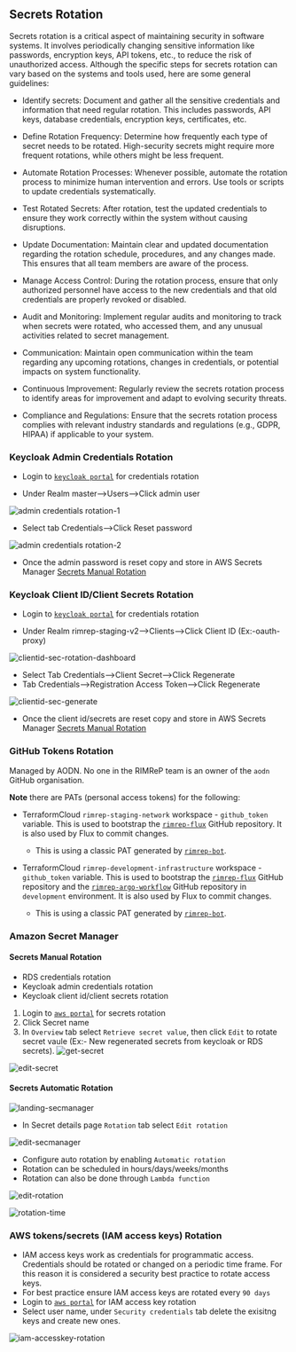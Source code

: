 ## Secrets Rotation
Secrets rotation is a critical aspect of maintaining security in software systems. It involves periodically changing sensitive information like passwords, encryption keys, API tokens, etc., to reduce the risk of unauthorized access. Although the specific steps for secrets rotation can vary based on the systems and tools used, here are some general guidelines:

- Identify secrets: Document and gather all the sensitive credentials and information that need regular rotation. This includes passwords, API keys, database credentials, encryption keys, certificates, etc.

- Define Rotation Frequency: Determine how frequently each type of secret needs to be rotated. High-security secrets might require more frequent rotations, while others might be less frequent.

- Automate Rotation Processes: Whenever possible, automate the rotation process to minimize human intervention and errors. Use tools or scripts to update credentials systematically.

- Test Rotated Secrets: After rotation, test the updated credentials to ensure they work correctly within the system without causing disruptions.

- Update Documentation: Maintain clear and updated documentation regarding the rotation schedule, procedures, and any changes made. This ensures that all team members are aware of the process.

- Manage Access Control: During the rotation process, ensure that only authorized personnel have access to the new credentials and that old credentials are properly revoked or disabled.

- Audit and Monitoring: Implement regular audits and monitoring to track when secrets were rotated, who accessed them, and any unusual activities related to secret management.

- Communication: Maintain open communication within the team regarding any upcoming rotations, changes in credentials, or potential impacts on system functionality.

- Continuous Improvement: Regularly review the secrets rotation process to identify areas for improvement and adapt to evolving security threats.

- Compliance and Regulations: Ensure that the secrets rotation process complies with relevant industry standards and regulations (e.g., GDPR, HIPAA) if applicable to your system.


### Keycloak Admin Credentials Rotation
- Login to [`keycloak portal`](https://keycloak.staging-v2.reefdata.io/admin/master/console/#/master/users/efab046b-dcba-4856-b5a4-3bc871af0ce1/credentials) for credentials rotation

- Under Realm master-->Users-->Click admin user

![admin credentials rotation-1](images/adminuser.png)

- Select tab Credentials-->Click Reset password

![admin credentials rotation-2](images/admincred.png)

- Once the admin password is reset copy and store in AWS Secrets Manager [Secrets Manual Rotation](#secrets-manual-rotation)

### Keycloak Client ID/Client Secrets Rotation
- Login to [`keycloak portal`](https://keycloak.staging-v2.reefdata.io/admin/master/console/#/rimrep-staging-v2/clients/7345382f-d323-42b3-8efd-920382a4440c/credentials) for credentials rotation

- Under Realm rimrep-staging-v2-->Clients-->Click Client ID (Ex:-oauth-proxy)

![clientid-sec-rotation-dashboard](images/clientid-sec-rotation.png)

- Select Tab Credentials-->Client Secret-->Click Regenerate
- Tab Credentials-->Registration Access Token-->Click Regenerate  

![clientid-sec-generate](images/clientid-sec-generate.png)

- Once the client id/secrets are reset copy and store in AWS Secrets Manager [Secrets Manual Rotation](#secrets-manual-rotation)

### GitHub Tokens Rotation
Managed by AODN. No one in the RIMReP team is an owner of the `aodn` GitHub organisation.

**Note** there are PATs (personal access tokens) for the following:

- TerraformCloud `rimrep-staging-network` workspace - `github_token` variable. This is used to bootstrap the [`rimrep-flux`](https://github.com/aodn/rimrep-flux) GitHub repository. It is also used by Flux to commit changes.
  - This is using a classic PAT generated by [`rimrep-bot`](https://github.com/rimrep-bot).

- TerraformCloud `rimrep-development-infrastructure` workspace - `github_token` variable. This is used to bootstrap the [`rimrep-flux`](https://github.com/aodn/rimrep-flux) GitHub repository and the [`rimrep-argo-workflow`](https://github.com/aodn/rimrep-argo-workflow) GitHub repository in `development` environment. It is also used by Flux to commit changes.
  - This is using a classic PAT generated by [`rimrep-bot`](https://github.com/rimrep-bot).


### Amazon Secret Manager

#### Secrets Manual Rotation  
- RDS credentials rotation
- Keycloak admin credentials rotation
- Keycloak client id/client secrets rotation

1. Login to [`aws portal`](https://ap-southeast-2.console.aws.amazon.com/secretsmanager/) for secrets rotation
2. Click Secret name
3. In `Overview` tab select `Retrieve secret value`, then click `Edit` to rotate secret vaule (Ex:- New regenerated secrets from keycloak or RDS secrets). 
![get-secret](images/get-secret.png)

![edit-secret](images/edit-secret.png)

#### Secrets Automatic Rotation

![landing-secmanager](images/landing-secmanager.png)

- In Secret details page `Rotation` tab select `Edit rotation` 

![edit-secmanager](images/edit-secmanager.png)

- Configure auto rotation by enabling `Automatic rotation`
- Rotation can be scheduled in hours/days/weeks/months
- Rotation can also be done through `Lambda function`  

![edit-rotation](images/edit-rotation.png)

![rotation-time](images/rotation-time.png)

### AWS tokens/secrets (IAM access keys) Rotation
- IAM access keys work as credentials for programmatic access. Credentials should be rotated or changed on a periodic time frame. For this reason it is considered a security best practice to rotate access keys.
- For best practice ensure IAM access keys are rotated every `90 days`
- Login to [`aws portal`](https://us-east-1.console.aws.amazon.com/iam/) for IAM access key rotation
- Select user name, under `Security credentials` tab delete the exisitng keys and create new ones.

![iam-accesskey-rotation](images/iam-accesskey-rotation.png)
